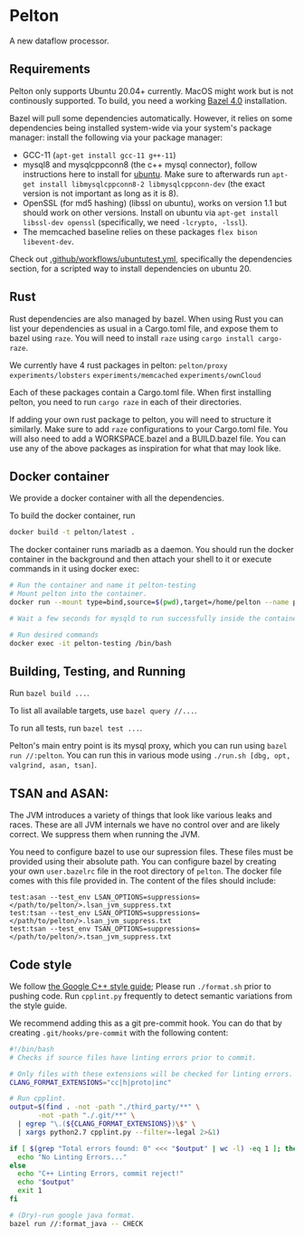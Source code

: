 # Pelton

A new dataflow processor.

## Requirements
Pelton only supports Ubuntu 20.04+ currently. MacOS might work but is not continously supported.
To build, you need a working [Bazel 4.0](https://docs.bazel.build/versions/4.0.0/install.html)
installation.

Bazel will pull some dependencies automatically. However, it relies on some dependencies being
installed system-wide via your system's package manager:
install the following via your package manager:
 * GCC-11 (`apt-get install gcc-11 g++-11`)
 * mysql8 and mysqlcppconn8 (the c++ mysql connector), follow instructions here
   to install for [ubuntu](https://dev.mysql.com/doc/mysql-apt-repo-quick-guide/en/).
   Make sure to afterwards run `apt-get install libmysqlcppconn8-2 libmysqlcppconn-dev` (the
   exact version is not important as long as it is 8).
 * OpenSSL (for md5 hashing) (libssl on ubuntu), works on version 1.1 but should work
   on other versions. Install on ubuntu via `apt-get install libssl-dev openssl`
   (specifically, we need `-lcrypto, -lssl`).
 * The memcached baseline relies on these packages `flex bison libevent-dev`.

Check out [.github/workflows/ubuntutest.yml](.github/workflows/ubuntutest.yml),
specifically the dependencies section, for a scripted way to install dependencies
on ubuntu 20.

## Rust
Rust dependencies are also managed by bazel. When using Rust you can list your
dependencies as usual in a Cargo.toml file, and expose them to bazel using `raze`.
You will need to install `raze` using `cargo install cargo-raze`.

We currently have 4 rust packages in pelton:
`pelton/proxy`
`experiments/lobsters`
`experiments/memcached`
`experiments/ownCloud`

Each of these packages contain a Cargo.toml file. When first installing pelton,
you need to run `cargo raze` in each of their directories.

If adding your own rust package to pelton, you will need to structure it similarly.
Make sure to add `raze` configurations to your Cargo.toml file. You will also need
to add a WORKSPACE.bazel and a BUILD.bazel file. You can use any of the above packages
as inspiration for what that may look like.

## Docker container
We provide a docker container with all the dependencies.

To build the docker container, run
```bash
docker build -t pelton/latest .
```

The docker container runs mariadb as a daemon. You should run the docker
container in the background and then attach your shell to it or execute commands
in it using docker exec:
```bash
# Run the container and name it pelton-testing
# Mount pelton into the container.
docker run --mount type=bind,source=$(pwd),target=/home/pelton --name pelton-testing -d -t pelton/latest

# Wait a few seconds for mysqld to run successfully inside the container

# Run desired commands
docker exec -it pelton-testing /bin/bash
```

## Building, Testing, and Running
Run `bazel build ...`.

To list all available targets, use `bazel query //...`.

To run all tests, run `bazel test ...`.

Pelton's main entry point is its mysql proxy, which you can run using `bazel run //:pelton`.
You can run this in various mode using `./run.sh [dbg, opt, valgrind, asan, tsan]`.

## TSAN and ASAN:
The JVM introduces a variety of things that look like various leaks and races. These are
all JVM internals we have no control over and are likely correct. We suppress them when
running the JVM.

You need to configure bazel to use our supression files. These files must be provided
using their absolute path. You can configure bazel by creating your own `user.bazelrc`
file in the root directory of `pelton`. The docker file comes with this file provided
in. The content of the files should include:
```
test:asan --test_env LSAN_OPTIONS=suppressions=</path/to/pelton/>.lsan_jvm_suppress.txt
test:tsan --test_env LSAN_OPTIONS=suppressions=</path/to/pelton/>.lsan_jvm_suppress.txt
test:tsan --test_env TSAN_OPTIONS=suppressions=</path/to/pelton/>.tsan_jvm_suppress.txt
```

## Code style

We follow [the Google C++ style guide](https://google.github.io/styleguide/cppguide.html);
Please run `./format.sh` prior to pushing code. Run `cpplint.py` frequently to detect
semantic variations from the style guide.

We recommend adding this as a git pre-commit hook. You can do that by creating
`.git/hooks/pre-commit` with the following content:

```bash
#!/bin/bash
# Checks if source files have linting errors prior to commit.

# Only files with these extensions will be checked for linting errors.
CLANG_FORMAT_EXTENSIONS="cc|h|proto|inc"

# Run cpplint.
output=$(find . -not -path "./third_party/**" \
       -not -path "./.git/**" \
  | egrep "\.(${CLANG_FORMAT_EXTENSIONS})\$" \
  | xargs python2.7 cpplint.py --filter=-legal 2>&1)

if [ $(grep "Total errors found: 0" <<< "$output" | wc -l) -eq 1 ]; then
  echo "No Linting Errors..."
else
  echo "C++ Linting Errors, commit reject!"
  echo "$output"
  exit 1
fi

# (Dry)-run google java format.
bazel run //:format_java -- CHECK
```
